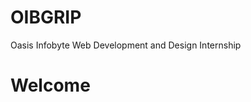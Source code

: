 # OIBGRIP
Oasis Infobyte Web Development and Design Internship
<html>
  <head></head>
  <body>
    <h1>Welcome</h1>
    <a href="C:\Users\Ashok Patil\Desktop\OIBGRIP\Level 1(Temperature Converter Website)"></a>
  </body>
</html>
